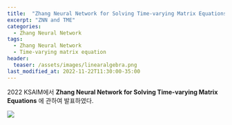 ```yaml
---
title:  "Zhang Neural Network for Solving Time-varying Matrix Equations"
excerpt: "ZNN and TME"
categories:
  - Zhang Neural Network
tags:
  - Zhang Neural Network
  - Time-varying matrix equation
header:
  teaser: /assets/images/linearalgebra.png
last_modified_at: 2022-11-22T11:30:00-35:00
---
```


2022 KSAIM에서 **Zhang Neural Network for Solving Time-varying Matrix Equations** 에 관하여 발표하였다.

![](https://raw.githubusercontent.com/Archin-coding/Archin-coding.github.io/master/assets/images/sintefposter_1.png) 